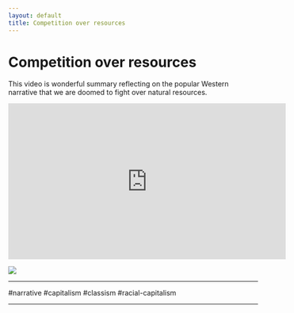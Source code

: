 ```yaml
---
layout: default
title: Competition over resources
---
```

# Competition over resources
This video is wonderful summary reflecting on the popular Western narrative that we are doomed to fight over natural resources. 

<iframe width="560" height="315" src="https://www.youtube.com/embed/4uREwZ2mWt0?si=gYH9fMIDswd9COr7" title="YouTube video player" frameborder="0" allow="accelerometer; autoplay; clipboard-write; encrypted-media; gyroscope; picture-in-picture; web-share" referrerpolicy="strict-origin-when-cross-origin" allowfullscreen></iframe>


![](media/cleanshot_2024-09-11-at-14-16-35@2x.png)

_____

#narrative #capitalism #classism #racial-capitalism 

_____

